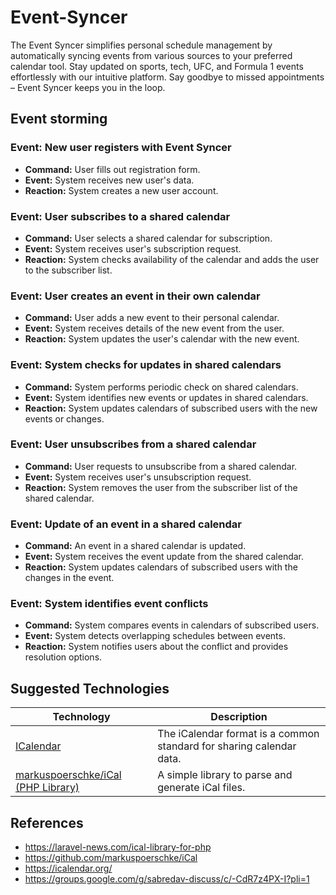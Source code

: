 # Event-Syncer

The Event Syncer simplifies personal schedule management by automatically syncing events from various sources to your
preferred calendar tool. Stay updated on sports, tech, UFC, and Formula 1 events effortlessly with our intuitive
platform. Say goodbye to missed appointments – Event Syncer keeps you in the loop.

## Event storming

### Event: New user registers with Event Syncer

* **Command:** User fills out registration form.
* **Event:** System receives new user's data.
* **Reaction:** System creates a new user account.

### Event: User subscribes to a shared calendar

* **Command:** User selects a shared calendar for subscription.
* **Event:** System receives user's subscription request.
* **Reaction:** System checks availability of the calendar and adds the user to the subscriber list.

### Event: User creates an event in their own calendar

* **Command:** User adds a new event to their personal calendar.
* **Event:** System receives details of the new event from the user.
* **Reaction:** System updates the user's calendar with the new event.

### Event: System checks for updates in shared calendars

* **Command:** System performs periodic check on shared calendars.
* **Event:** System identifies new events or updates in shared calendars.
* **Reaction:** System updates calendars of subscribed users with the new events or changes.

### Event: User unsubscribes from a shared calendar

* **Command:** User requests to unsubscribe from a shared calendar.
* **Event:** System receives user's unsubscription request.
* **Reaction:** System removes the user from the subscriber list of the shared calendar.

### Event: Update of an event in a shared calendar

* **Command:** An event in a shared calendar is updated.
* **Event:** System receives the event update from the shared calendar.
* **Reaction:** System updates calendars of subscribed users with the changes in the event.

### Event: System identifies event conflicts

* **Command:** System compares events in calendars of subscribed users.
* **Event:** System detects overlapping schedules between events.
* **Reaction:** System notifies users about the conflict and provides resolution options.

## Suggested Technologies

| Technology                                                                    | Description                                                          |
|-------------------------------------------------------------------------------|----------------------------------------------------------------------|
| [ICalendar](https://icalendar.org/)                                           | The iCalendar format is a common standard for sharing calendar data. |
| [markuspoerschke/iCal (PHP Library)](https://github.com/markuspoerschke/iCal) | A simple library to parse and generate iCal files.                   |

## References

- https://laravel-news.com/ical-library-for-php
- https://github.com/markuspoerschke/iCal
- https://icalendar.org/
- https://groups.google.com/g/sabredav-discuss/c/-CdR7z4PX-I?pli=1
